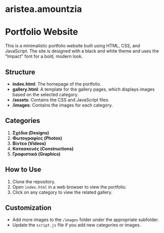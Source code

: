 # aristea.amountzia
# Portfolio Website

This is a minimalistic portfolio website built using HTML, CSS, and JavaScript. The site is designed with a black and white theme and uses the "Impact" font for a bold, modern look.

## Structure

- **index.html**: The homepage of the portfolio.
- **gallery.html**: A template for the gallery pages, which displays images based on the selected category.
- **/assets**: Contains the CSS and JavaScript files.
- **/images**: Contains the images for each category.

## Categories

1. **Σχέδια (Designs)**
2. **Φωτογραφίες (Photos)**
3. **Βίντεο (Videos)**
4. **Κατασκευές (Constructions)**
5. **Γραφιστικά (Graphics)**

## How to Use

1. Clone the repository.
2. Open `index.html` in a web browser to view the portfolio.
3. Click on any category to view the related gallery.

## Customization

- Add more images to the `/images` folder under the appropriate subfolder.
- Update the `script.js` file if you add new categories or images.

